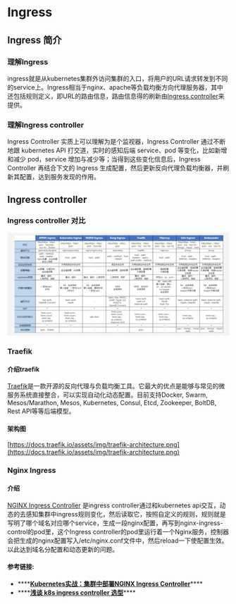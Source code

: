 # Ingress

## Ingress 简介

### 理解Ingress

ingress就是从kubernetes集群外访问集群的入口，将用户的URL请求转发到不同的service上。Ingress相当于nginx、apache等负载均衡方向代理服务器，其中还包括规则定义，即URL的路由信息，路由信息得的刷新由[Ingress controller](https://kubernetes.io/docs/concepts/services-networking/ingress/#ingress-controllers)来提供。

### 理解Ingress controller

Ingress Controller 实质上可以理解为是个监视器，Ingress Controller 通过不断地跟 kubernetes API 打交道，实时的感知后端 service、pod 等变化，比如新增和减少 pod，service 增加与减少等；当得到这些变化信息后，Ingress Controller 再结合下文的 Ingress 生成配置，然后更新反向代理负载均衡器，并刷新其配置，达到服务发现的作用。

## Ingress controller 

### Ingress controller 对比

![](../.gitbook/assets/ingress_controller.jpg)

### Traefik

#### 介绍traefik

[Traefik](https://traefik.io/)是一款开源的反向代理与负载均衡工具。它最大的优点是能够与常见的微服务系统直接整合，可以实现自动化动态配置。目前支持Docker, Swarm, Mesos/Marathon, Mesos, Kubernetes, Consul, Etcd, Zookeeper, BoltDB, Rest API等等后端模型。

#### 架构图

[https://docs.traefik.io/assets/img/traefik-architecture.png](https://docs.traefik.io/assets/img/traefik-architecture.png)

### Nginx Ingress

#### 介绍

[NGINX Ingress Controller](https://kubernetes.github.io/ingress-nginx/) 是ingress controller通过和kubernetes api交互，动态的去感知集群中ingress规则变化，然后读取它，按照自定义的规则，规则就是写明了哪个域名对应哪个service，生成一段nginx配置，再写到nginx-ingress-control的pod里，这个Ingress controller的pod里运行着一个Nginx服务，控制器会把生成的nginx配置写入/etc/nginx.conf文件中，然后reload一下使配置生效。以此达到域名分配置和动态更新的问题。

#### 参考链接:

* \*\*\*\*[**Kubernetes实战：集群中部署NGINX Ingress Controller**](https://www.jianshu.com/p/613967aee68e)\*\*\*\*
* \*\*\*\*[**浅谈 k8s ingress controller 选型**](https://zhuanlan.zhihu.com/p/109458069)\*\*\*\*


